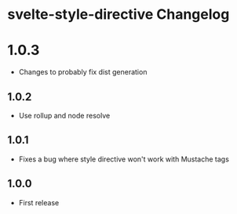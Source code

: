 # svelte-style-directive Changelog

# 1.0.3
* Changes to probably fix dist generation

## 1.0.2
* Use rollup and node resolve

## 1.0.1
* Fixes a bug where style directive won't work with Mustache tags

## 1.0.0

* First release